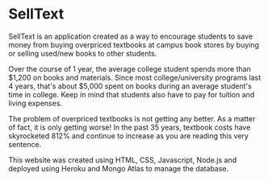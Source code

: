 # SellText
SellText is an application created as a way to encourage students to save money from buying overpriced textbooks at campus book stores by buying or selling used/new books to other students.

Over the course of 1 year, the average college student spends more than $1,200 on books and materials. Since most college/university programs last 4 years, that's about $5,000 spent on books during an average student's time in college. Keep in mind that students also have to pay for tuition and living expenses.

The problem of overpriced textbooks is not getting any better. As a matter of fact, it is only getting worse! In the past 35 years, textbook costs have skyrocketed 812% and continue to increase as you are reading this very sentence.

This website was created using HTML, CSS, Javascript, Node.js and deployed using Heroku and Mongo Atlas to manage the database. 

